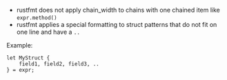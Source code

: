 * rustfmt does not apply chain_width to chains with one chained item like `expr.method()`
* rustfmt applies a special formatting to struct patterns that do not fit on one line and have a `..`

Example:

    let MyStruct {
        field1, field2, field3, ..
    } = expr;